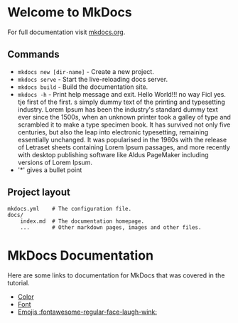 # Welcome to MkDocs

For full documentation visit [mkdocs.org](https://www.mkdocs.org).

## Commands

* `mkdocs new [dir-name]` - Create a new project.
* `mkdocs serve` - Start the live-reloading docs server.
* `mkdocs build` - Build the documentation site.
* `mkdocs -h` - Print help message and exit. Hello World!!! no way Ficl yes. tje first of the first. s simply dummy text of the printing and typesetting industry. Lorem Ipsum has been the industry's standard dummy text ever since the 1500s, when an unknown printer took a galley of type and scrambled it to make a type specimen book. It has survived not only five centuries, but also the leap into electronic typesetting, remaining essentially unchanged. It was popularised in the 1960s with the release of Letraset sheets containing Lorem Ipsum passages, and more recently with desktop publishing software like Aldus PageMaker including versions of Lorem Ipsum.
* '*' gives a bullet point 
<!--Text-->

## Project layout

    mkdocs.yml    # The configuration file.
    docs/
        index.md  # The documentation homepage.
        ...       # Other markdown pages, images and other files.

# MkDocs Documentation
Here are some links to documentation for MkDocs that was covered in the tutorial.

 * [Color](https://squidfunk.github.io/mkdocs-material/setup/changing-the-colors/#custom-colors)
 * [Font](https://squidfunk.github.io/mkdocs-material/setup/changing-the-fonts/)
 * [Emojis :fontawesome-regular-face-laugh-wink:](https://squidfunk.github.io/mkdocs-material/reference/icons-emojis/#search)
